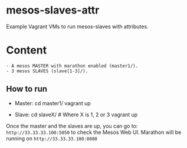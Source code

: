 # mesos-slaves-attr

Example Vagrant VMs to run mesos-slaves with attributes.

# Content
    - A mesos MASTER with marathon enabled (master1/).
    - 3 mesos SLAVES (slave[1-3]/).

## How to run

- Master:
        cd master1/
        vagrant up

- Slave:
        cd slaveX/    # Where X is 1, 2 or 3
        vagrant up

Once the master and the slaves are up, you can go to: `http://33.33.33.100:5050`
to check the Mesos Web UI. Marathon will be running on `http://33.33.33.100:8080`
